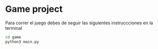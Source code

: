 # Game project

Para correr el juego debes de seguir las siguientes instruccciones en la terminal

```sh
cd game
python3 main.py
```